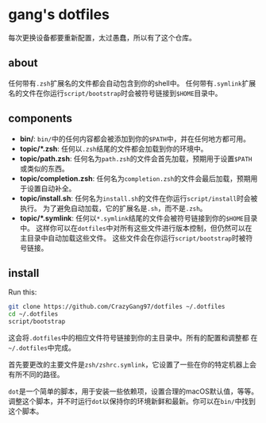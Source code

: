 # gang's dotfiles

每次更换设备都要重新配置，太过愚蠢，所以有了这个仓库。

## about

任何带有`.zsh`扩展名的文件都会自动包含到你的shell中。
任何带有`.symlink`扩展名的文件在你运行`script/bootstrap`时会被符号链接到`$HOME`目录中。

## components

- **bin/**: `bin/`中的任何内容都会被添加到你的`$PATH`中，并在任何地方都可用。
- **topic/\*.zsh**: 任何以`.zsh`结尾的文件都会加载到你的环境中。
- **topic/path.zsh**: 任何名为`path.zsh`的文件会首先加载，预期用于设置`$PATH`或类似的东西。
- **topic/completion.zsh**: 任何名为`completion.zsh`的文件会最后加载，预期用于设置自动补全。
- **topic/install.sh**: 任何名为`install.sh`的文件在你运行`script/install`时会被执行。
  为了避免自动加载，它的扩展名是`.sh`，而不是`.zsh`。
- **topic/\*.symlink**: 任何以`*.symlink`结尾的文件会被符号链接到你的`$HOME`目录中。 
  这样你可以在`dotfiles`中对所有这些文件进行版本控制，但仍然可以在主目录中自动加载这些文件。
  这些文件会在你运行`script/bootstrap`时被符号链接。

## install

Run this:

```sh
git clone https://github.com/CrazyGang97/dotfiles ~/.dotfiles
cd ~/.dotfiles
script/bootstrap
```

这会将`.dotfiles`中的相应文件符号链接到你的主目录中。所有的配置和调整都 在`~/.dotfiles`中完成。

首先要更改的主要文件是`zsh/zshrc.symlink`，它设置了一些在你的特定机器上会有所不同的路径。

`dot`是一个简单的脚本，用于安装一些依赖项，设置合理的macOS默认值，等等。调整这个脚本，并不时运行`dot`以保持你的环境新鲜和最新。你可以在`bin/`中找到这个脚本。